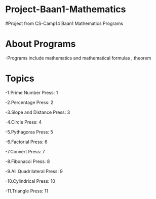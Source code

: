 # Project-Baan1-Mathematics
#Project from CS-Camp14 Baan1 Mathematics Programs

# About Programs

-Programs include mathematics and mathematical formulas , theorem

# Topics

-1.Prime Number           Press: 1

-2.Percentage             Press: 2

-3.Slope and Distance     Press: 3

-4.Circle                 Press: 4

-5.Pythagoras             Press: 5

-6.Factorial              Press: 6

-7.Convert                Press: 7

-8.Fibonacci              Press: 8

-9.All Quadrilateral      Press: 9

-10.Cylindrical           Press: 10

-11.Triangle              Press: 11
